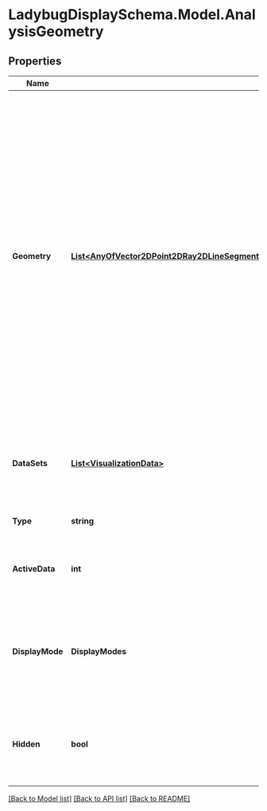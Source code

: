 
# LadybugDisplaySchema.Model.AnalysisGeometry

## Properties

Name | Type | Description | Notes
------------ | ------------- | ------------- | -------------
**Geometry** | [**List&lt;AnyOfVector2DPoint2DRay2DLineSegment2DPolyline2DArc2DPolygon2DMesh2DVector3DPoint3DRay3DPlaneLineSegment3DPolyline3DArc3DFace3DMesh3DPolyface3DSphereConeCylinder&gt;**](AnyOfVector2DPoint2DRay2DLineSegment2DPolyline2DArc2DPolygon2DMesh2DVector3DPoint3DRay3DPlaneLineSegment3DPolyline3DArc3DFace3DMesh3DPolyface3DSphereConeCylinder.md) | A list of ladybug-geometry objects that is aligned with the values in the input data_sets. The length of this list should usually be equal to the total number of values in each data_set, indicating that each geometry gets a single color. Alternatively, if all of the geometry objects are meshes, the number of values in the data can be equal to the total number of faces across the meshes or the total number of vertices across the meshes. | 
**DataSets** | [**List&lt;VisualizationData&gt;**](VisualizationData.md) | An list of VisualizationData objects representing the data sets that are associated with the input geometry. | 
**Type** | **string** |  | [optional] [readonly] [default to "AnalysisGeometry"]
**ActiveData** | **int** | An integer to denote which of the input data_sets should be displayed by default. | [optional] [default to 0]
**DisplayMode** | **DisplayModes** | Text to indicate the display mode (surface, wireframe, etc.). The DisplayModes enumeration contains all acceptable types. | [optional] 
**Hidden** | **bool** | A boolean to note whether the geometry is hidden by default and must be un-hidden to be visible in the 3D scene. | [optional] [default to false]

[[Back to Model list]](../README.md#documentation-for-models)
[[Back to API list]](../README.md#documentation-for-api-endpoints)
[[Back to README]](../README.md)

